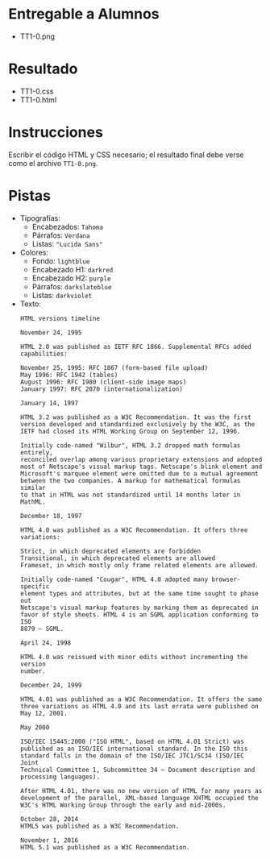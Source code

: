 # Entregable a Alumnos
- TT1-0.png

# Resultado
- TT1-0.css
- TT1-0.html

# Instrucciones
Escribir el código HTML y CSS necesario; el resultado final debe verse como el
archivo `TT1-0.png`.

# Pistas
- Tipografías:
    - Encabezados: `Tahoma`
    - Párrafos: `Verdana`
    - Listas: `"Lucida Sans"`
- Colores:
    - Fondo: `lightblue`
    - Encabezado H1: `darkred`
    - Encabezado H2: `purple`
    - Párrafos: `darkslateblue`
    - Listas: `darkviolet`
- Texto:
    ```
    HTML versions timeline

    November 24, 1995

    HTML 2.0 was published as IETF RFC 1866. Supplemental RFCs added
    capabilities:

    November 25, 1995: RFC 1867 (form-based file upload)
    May 1996: RFC 1942 (tables)
    August 1996: RFC 1980 (client-side image maps)
    January 1997: RFC 2070 (internationalization)

    January 14, 1997

    HTML 3.2 was published as a W3C Recommendation. It was the first
    version developed and standardized exclusively by the W3C, as the
    IETF had closed its HTML Working Group on September 12, 1996.

    Initially code-named "Wilbur", HTML 3.2 dropped math formulas entirely,
    reconciled overlap among various proprietary extensions and adopted
    most of Netscape's visual markup tags. Netscape's blink element and
    Microsoft's marquee element were omitted due to a mutual agreement
    between the two companies. A markup for mathematical formulas similar
    to that in HTML was not standardized until 14 months later in MathML.

    December 18, 1997

    HTML 4.0 was published as a W3C Recommendation. It offers three
    variations:

    Strict, in which deprecated elements are forbidden
    Transitional, in which deprecated elements are allowed
    Frameset, in which mostly only frame related elements are allowed.

    Initially code-named "Cougar", HTML 4.0 adopted many browser-specific
    element types and attributes, but at the same time sought to phase out
    Netscape's visual markup features by marking them as deprecated in
    favor of style sheets. HTML 4 is an SGML application conforming to ISO
    8879 – SGML.

    April 24, 1998

    HTML 4.0 was reissued with minor edits without incrementing the version
    number.

    December 24, 1999

    HTML 4.01 was published as a W3C Recommendation. It offers the same
    three variations as HTML 4.0 and its last errata were published on
    May 12, 2001.

    May 2000

    ISO/IEC 15445:2000 ("ISO HTML", based on HTML 4.01 Strict) was
    published as an ISO/IEC international standard. In the ISO this
    standard falls in the domain of the ISO/IEC JTC1/SC34 (ISO/IEC Joint
    Technical Committee 1, Subcommittee 34 – Document description and
    processing languages).

    After HTML 4.01, there was no new version of HTML for many years as
    development of the parallel, XML-based language XHTML occupied the
    W3C's HTML Working Group through the early and mid-2000s.

    October 28, 2014
    HTML5 was published as a W3C Recommendation.

    November 1, 2016
    HTML 5.1 was published as a W3C Recommendation.
    ```
